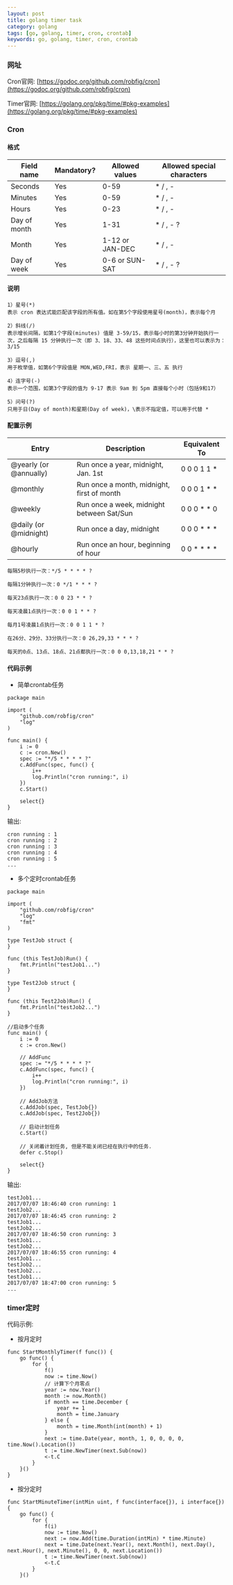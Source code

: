 ```yaml
---
layout: post
title: golang timer task
category: golang
tags: [go, golang, timer, cron, crontab]
keywords: go, golang, timer, cron, crontab
---
```


### 网址

Cron官网: [https://godoc.org/github.com/robfig/cron](https://godoc.org/github.com/robfig/cron)

Timer官网: [https://golang.org/pkg/time/#pkg-examples](https://golang.org/pkg/time/#pkg-examples)

### Cron
#### 格式

Field name   | Mandatory? | Allowed values  | Allowed special characters
----------   | ---------- | --------------  | --------------------------
Seconds      | Yes        | 0-59            | * / , -
Minutes      | Yes        | 0-59            | * / , -
Hours        | Yes        | 0-23            | * / , -
Day of month | Yes        | 1-31            | * / , - ?
Month        | Yes        | 1-12 or JAN-DEC | * / , -
Day of week  | Yes        | 0-6 or SUN-SAT  | * / , - ?

#### 说明
```
1）星号(*)
表示 cron 表达式能匹配该字段的所有值。如在第5个字段使用星号(month)，表示每个月

2）斜线(/)
表示增长间隔，如第1个字段(minutes) 值是 3-59/15，表示每小时的第3分钟开始执行一次，之后每隔 15 分钟执行一次（即 3、18、33、48 这些时间点执行），这里也可以表示为：3/15

3）逗号(,)
用于枚举值，如第6个字段值是 MON,WED,FRI，表示 星期一、三、五 执行

4）连字号(-)
表示一个范围，如第3个字段的值为 9-17 表示 9am 到 5pm 直接每个小时（包括9和17）

5）问号(?)
只用于日(Day of month)和星期(Day of week)，\表示不指定值，可以用于代替 *
```
#### 配置示例

Entry                  | Description                                | Equivalent To
-----                  | -----------                                | -------------
@yearly (or @annually) | Run once a year, midnight, Jan. 1st        | 0 0 0 1 1 *
@monthly               | Run once a month, midnight, first of month | 0 0 0 1 * *
@weekly                | Run once a week, midnight between Sat/Sun  | 0 0 0 * * 0
@daily (or @midnight)  | Run once a day, midnight                   | 0 0 0 * * *
@hourly                | Run once an hour, beginning of hour        | 0 0 * * * *

```
每隔5秒执行一次：*/5 * * * * ?

每隔1分钟执行一次：0 */1 * * * ?

每天23点执行一次：0 0 23 * * ?

每天凌晨1点执行一次：0 0 1 * * ?

每月1号凌晨1点执行一次：0 0 1 1 * ?

在26分、29分、33分执行一次：0 26,29,33 * * * ?

每天的0点、13点、18点、21点都执行一次：0 0 0,13,18,21 * * ?
```
#### 代码示例
- 简单crontab任务

```
package main

import (
    "github.com/robfig/cron"
    "log"
)

func main() {
    i := 0
    c := cron.New()
    spec := "*/5 * * * * ?"
    c.AddFunc(spec, func() {
        i++
        log.Println("cron running:", i)
    })
    c.Start()
    
    select{}
}
```
输出:
```
cron running : 1
cron running : 2
cron running : 3
cron running : 4
cron running : 5
...
```

- 多个定时crontab任务

```
package main

import (
    "github.com/robfig/cron"
    "log"
    "fmt"
)

type TestJob struct {
}

func (this TestJob)Run() {
    fmt.Println("testJob1...")
}

type Test2Job struct {
}

func (this Test2Job)Run() {
    fmt.Println("testJob2...")
}

//启动多个任务
func main() {
    i := 0
    c := cron.New()
    
    // AddFunc
    spec := "*/5 * * * * ?"
    c.AddFunc(spec, func() {
        i++
        log.Println("cron running:", i)
    })
    
    // AddJob方法
    c.AddJob(spec, TestJob{})
    c.AddJob(spec, Test2Job{})
    
    // 启动计划任务
    c.Start()
    
    // 关闭着计划任务, 但是不能关闭已经在执行中的任务.
    defer c.Stop()
    
    select{}
}
```
输出:
```
testJob1...
2017/07/07 18:46:40 cron running: 1
testJob2...
2017/07/07 18:46:45 cron running: 2
testJob1...
testJob2...
2017/07/07 18:46:50 cron running: 3
testJob1...
testJob2...
2017/07/07 18:46:55 cron running: 4
testJob1...
testJob2...
testJob2...
testJob1...
2017/07/07 18:47:00 cron running: 5
...
```

### timer定时

代码示例:
- 按月定时

```
func StartMonthlyTimer(f func()) {
	go func() {
		for {
			f()
			now := time.Now()
			// 计算下个月零点
			year := now.Year()
			month := now.Month()
			if month == time.December {
				year += 1
				month = time.January
			} else {
				month = time.Month(int(month) + 1)
			}
			next := time.Date(year, month, 1, 0, 0, 0, 0, time.Now().Location())
			t := time.NewTimer(next.Sub(now))
			<-t.C
		}
	}()
}
```

- 按分定时

```
func StartMinuteTimer(intMin uint, f func(interface{}), i interface{}) {
	go func() {
		for {
			f(i)
			now := time.Now()
			next := now.Add(time.Duration(intMin) * time.Minute)
			next = time.Date(next.Year(), next.Month(), next.Day(), next.Hour(), next.Minute(), 0, 0, next.Location())
			t := time.NewTimer(next.Sub(now))
			<-t.C
		}
	}()

```